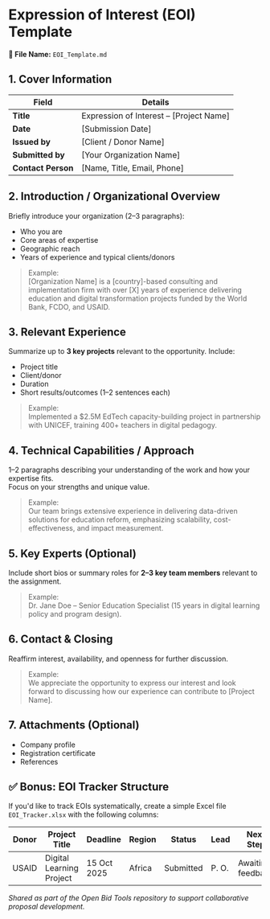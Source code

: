 #  Expression of Interest (EOI) Template

**📄 File Name:** `EOI_Template.md`

## 1. Cover Information
| Field | Details |
|--------|----------|
| **Title** | Expression of Interest – [Project Name] |
| **Date** | [Submission Date] |
| **Issued by** | [Client / Donor Name] |
| **Submitted by** | [Your Organization Name] |
| **Contact Person** | [Name, Title, Email, Phone] |


## 2. Introduction / Organizational Overview
Briefly introduce your organization (2–3 paragraphs):
- Who you are  
- Core areas of expertise  
- Geographic reach  
- Years of experience and typical clients/donors  

> Example:  
> [Organization Name] is a [country]-based consulting and implementation firm with over [X] years of experience delivering education and digital transformation projects funded by the World Bank, FCDO, and USAID.  

## 3. Relevant Experience
Summarize up to **3 key projects** relevant to the opportunity. Include:
- Project title  
- Client/donor  
- Duration  
- Short results/outcomes (1–2 sentences each)  

> Example:  
> Implemented a $2.5M EdTech capacity-building project in partnership with UNICEF, training 400+ teachers in digital pedagogy.  

## 4. Technical Capabilities / Approach
1–2 paragraphs describing your understanding of the work and how your expertise fits.  
Focus on your strengths and unique value.  

> Example:  
> Our team brings extensive experience in delivering data-driven solutions for education reform, emphasizing scalability, cost-effectiveness, and impact measurement.  

## 5. Key Experts (Optional)
Include short bios or summary roles for **2–3 key team members** relevant to the assignment.  

> Example:  
> Dr. Jane Doe – Senior Education Specialist (15 years in digital learning policy and program design).  

## 6. Contact & Closing
Reaffirm interest, availability, and openness for further discussion.  

> Example:  
> We appreciate the opportunity to express our interest and look forward to discussing how our experience can contribute to [Project Name].  

## 7. Attachments (Optional)
- Company profile  
- Registration certificate  
- References  

## ✅ Bonus: EOI Tracker Structure
If you'd like to track EOIs systematically, create a simple Excel file `EOI_Tracker.xlsx` with the following columns:

| Donor | Project Title | Deadline | Region | Status | Lead | Next Step |
|--------|----------------|-----------|----------|---------|-------|-------------|
| USAID | Digital Learning Project | 15 Oct 2025 | Africa | Submitted | P. O. | Awaiting feedback |



*Shared as part of the Open Bid Tools repository to support collaborative proposal development.*
